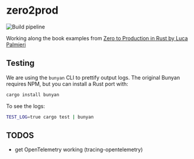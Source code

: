 # zero2prod

![Build pipeline](https://github.com/slowteetoe/zero2prod/actions/workflows/general.yml/badge.svg?event=push)

Working along the book examples from [Zero to Production in Rust by Luca Palmieri](https://www.zero2prod.com/)

## Testing

We are using the `bunyan` CLI to prettify output logs. The original Bunyan requires NPM, but you can install a Rust port with:

```sh
cargo install bunyan
```

To see the logs:

```sh
TEST_LOG=true cargo test | bunyan
```

## TODOS

- get OpenTelemetry working (tracing-opentelemetry)
